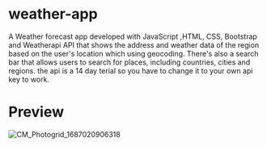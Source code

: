 # weather-app
A Weather forecast app developed with JavaScript ,HTML, CSS, Bootstrap and Weatherapi API that shows the address and weather data of the region based on the user's location which using geocoding. There's also a search bar that allows users to search for places, including countries, cities and regions. the api is a 14 day terial so you have to change it to your own api key to work.
# Preview
![CM_Photogrid_1687020906318](https://github.com/Alaleh-Mohseni/weather-app/assets/112727163/55a5a79b-d4e8-45ff-bbe7-32cc0983d69b)
